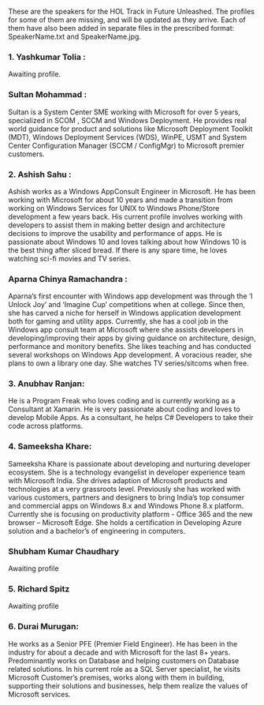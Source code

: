 These are the speakers for the HOL Track in Future Unleashed. The profiles for some of them are missing, and will be updated as they arrive. Each of them have also been added in separate files in the prescribed format: SpeakerName.txt and SpeakerName.jpg.

### 1. Yashkumar Tolia :
Awaiting profile.
### Sultan Mohammad :
Sultan is a System Center SME working with Microsoft for over 5 years, specialized in SCOM , SCCM and Windows Deployment. He provides real world guidance for product and solutions like Microsoft Deployment Toolkit (MDT), Windows Deployment Services (WDS), WinPE, USMT and System Center Configuration Manager (SCCM / ConfigMgr) to Microsoft premier customers.

### 2. Ashish Sahu : 
Ashish works as a Windows AppConsult Engineer in Microsoft. He has been working with Microsoft for about 10 years and made a transition from working on Windows Services for UNIX to Windows Phone/Store development a few years back. His current profile involves working with developers to assist them in making better design and architecture decisions to improve the usability and performance of apps. He is passionate about Windows 10 and loves talking about how Windows 10 is the best thing after sliced bread. If there is any spare time, he loves watching sci-fi movies and TV series.

### Aparna Chinya Ramachandra : 
  Aparna’s first encounter with Windows app development was through the ‘I Unlock Joy’ and ‘Imagine Cup’ competitions when at college. Since then, she has carved a niche for herself in Windows application development both for gaming and utility apps. Currently, she has a cool job in the Windows app consult team at Microsoft where she assists developers in developing/improving their apps by giving guidance on architecture, design, performance and monitory benefits. She likes teaching and has conducted several workshops on Windows App development. A voracious reader, she plans to own a library one day. She watches TV series/sitcoms when free.

### 3. Anubhav Ranjan: 
He is a Program Freak who loves coding and is currently working as a Consultant at Xamarin. He is very passionate about coding and loves to develop Mobile Apps. As a consultant, he helps C# Developers to take their code across platforms. 

### 4. Sameeksha Khare: 
Sameeksha Khare is passionate about developing and nurturing developer ecosystem. She is a technology evangelist in developer experience team with Microsoft India. She drives adaption of Microsoft products and technologies at a very grassroots level. Previously she has worked with various customers, partners and designers to bring India’s top consumer and commercial apps on Windows 8.x and Windows Phone 8.x platform. Currently she is focusing on productivity platform - Office 365 and the new browser – Microsoft Edge. She holds a certification in Developing Azure solution and a bachelor’s of engineering in computers. 
### Shubham Kumar Chaudhary
Awaiting profile

### 5. Richard Spitz
Awaiting profile

### 6. Durai Murugan:
He works as a Senior PFE (Premier Field Engineer). He has been in the industry for about a decade and with Microsoft for the last 8+ years. Predominantly works on Database and helping customers on Database related solutions. In his current role as a SQL Server specialist, he visits Microsoft Customer’s premises, works along with them in building, supporting their solutions and businesses, help them realize the values of Microsoft services.
